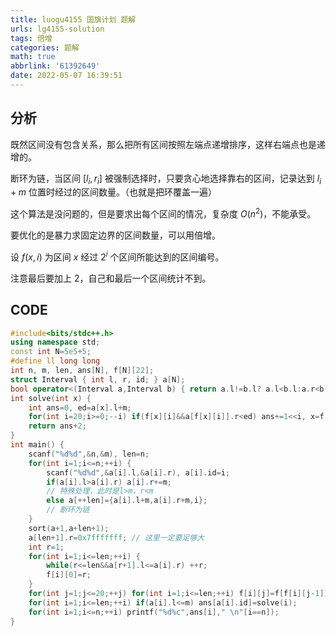 ```yaml
---
title: luogu4155 国旗计划 题解
urls: lg4155-solution
tags: 倍增
categories: 题解
math: true
abbrlink: '61392649'
date: 2022-05-07 16:39:51
---
```


## 分析

既然区间没有包含关系，那么把所有区间按照左端点递增排序，这样右端点也是递增的。

<!--more-->

断环为链，当区间 $[l_i,r_i]$  被强制选择时，只要贪心地选择靠右的区间，记录达到 $l_i+m$ 位置时经过的区间数量。（也就是把环覆盖一遍）

这个算法是没问题的，但是要求出每个区间的情况，复杂度 $O(n^2)$，不能承受。

要优化的是暴力求固定边界的区间数量，可以用倍增。

设 $f(x,i)$ 为区间 $x$ 经过 $2^i$ 个区间所能达到的区间编号。

注意最后要加上 2，自己和最后一个区间统计不到。

## CODE

```cpp
#include<bits/stdc++.h>
using namespace std;
const int N=5e5+5;
#define ll long long
int n, m, len, ans[N], f[N][22];
struct Interval { int l, r, id; } a[N];
bool operator<(Interval a,Interval b) { return a.l!=b.l? a.l<b.l:a.r<b.r; };
int solve(int x) {
	int ans=0, ed=a[x].l+m;
	for(int i=20;i>=0;--i) if(f[x][i]&&a[f[x][i]].r<ed) ans+=1<<i, x=f[x][i];
	return ans+2;
} 
int main() {
	scanf("%d%d",&n,&m), len=n;
	for(int i=1;i<=n;++i) {
		scanf("%d%d",&a[i].l,&a[i].r), a[i].id=i;
		if(a[i].l>a[i].r) a[i].r+=m;
     	// 特殊处理，此时是l>m，r<m
		else a[++len]={a[i].l+m,a[i].r+m,i};
        // 断环为链
	}
	sort(a+1,a+len+1);
	a[len+1].r=0x7fffffff; // 这里一定要足够大
	int r=1;
	for(int i=1;i<=len;++i) {
		while(r<=len&&a[r+1].l<=a[i].r) ++r;
		f[i][0]=r;
	}
	for(int j=1;j<=20;++j) for(int i=1;i<=len;++i) f[i][j]=f[f[i][j-1]][j-1];
	for(int i=1;i<=len;++i) if(a[i].l<=m) ans[a[i].id]=solve(i);
	for(int i=1;i<=n;++i) printf("%d%c",ans[i]," \n"[i==n]);
} 
```

